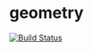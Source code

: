 # geometry
[![Build Status](https://travis-ci.org/shiseqq/geometry.svg?branch=master)](https://travis-ci.org/shiseqq/geometry)